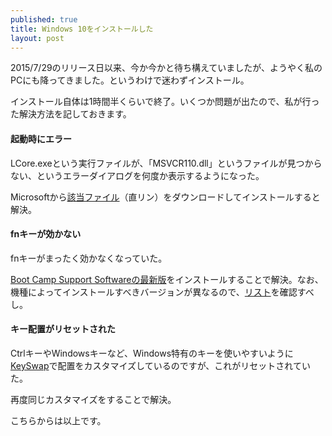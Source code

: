 ```yaml
---
published: true
title: Windows 10をインストールした
layout: post
---
```

2015/7/29のリリース日以来、今か今かと待ち構えていましたが、ようやく私のPCにも降ってきました。というわけで迷わずインストール。

インストール自体は1時間半くらいで終了。いくつか問題が出たので、私が行った解決方法を記しておきます。

#### 起動時にエラー

LCore.exeという実行ファイルが、「MSVCR110.dll」というファイルが見つからない、というエラーダイアログを何度か表示するようになった。

Microsoftから[該当ファイル](http://www.microsoft.com/en-us/download/confirmation.aspx?id=30679&6B49FDFB-8E5B-4B07-BC31-15695C5A2143=1)（直リン）をダウンロードしてインストールすると解決。

#### fnキーが効かない

fnキーがまったく効かなくなっていた。

[Boot Camp Support Softwareの最新版](https://support.apple.com/kb/DL1721?viewlocale=ja_JP&locale=ja_JP)をインストールすることで解決。なお、機種によってインストールすべきバージョンが異なるので、[リスト](https://support.apple.com/ja-jp/HT204048)を確認すべし。

#### キー配置がリセットされた

CtrlキーやWindowsキーなど、Windows特有のキーを使いやすいように[KeySwap](http://www.vector.co.jp/soft/winnt/util/se228667.html)で配置をカスタマイズしているのですが、これがリセットされていた。

再度同じカスタマイズをすることで解決。

こちらからは以上です。